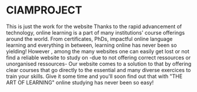 # CIAMPROJECT
This is just the work for the website
Thanks to the rapid advancement of technology, online learning is a part of many institutions' course offerings around the world. From certificates, PhDs, impactful online language learning and everything in between, learning online has never been so yielding!
However , among the many websites one can easily get lost or not find a reliable website to study on -due to not offering correct ressources or unorganised ressources-
Our website comes to a solution to that by offering clear courses that go directly to the essential and many diverse exercices to train your skills. Give it some time and you'll soon find out that with "THE ART OF LEARNING" online studying has never been so easy!
